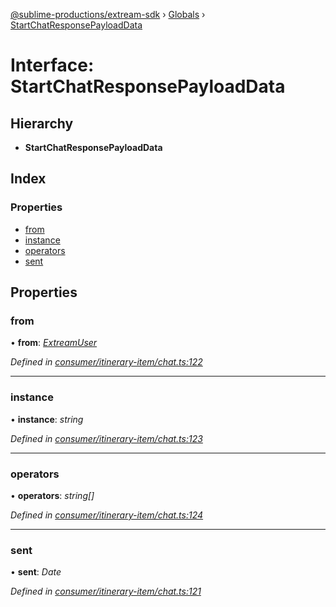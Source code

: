 [@sublime-productions/extream-sdk](../README.md) › [Globals](../globals.md) › [StartChatResponsePayloadData](startchatresponsepayloaddata.md)

# Interface: StartChatResponsePayloadData

## Hierarchy

* **StartChatResponsePayloadData**

## Index

### Properties

* [from](startchatresponsepayloaddata.md#from)
* [instance](startchatresponsepayloaddata.md#instance)
* [operators](startchatresponsepayloaddata.md#operators)
* [sent](startchatresponsepayloaddata.md#sent)

## Properties

###  from

• **from**: *[ExtreamUser](extreamuser.md)*

*Defined in [consumer/itinerary-item/chat.ts:122](https://github.com/Extream-SaaS/ex-sdk/blob/ed34b16/src/consumer/itinerary-item/chat.ts#L122)*

___

###  instance

• **instance**: *string*

*Defined in [consumer/itinerary-item/chat.ts:123](https://github.com/Extream-SaaS/ex-sdk/blob/ed34b16/src/consumer/itinerary-item/chat.ts#L123)*

___

###  operators

• **operators**: *string[]*

*Defined in [consumer/itinerary-item/chat.ts:124](https://github.com/Extream-SaaS/ex-sdk/blob/ed34b16/src/consumer/itinerary-item/chat.ts#L124)*

___

###  sent

• **sent**: *Date*

*Defined in [consumer/itinerary-item/chat.ts:121](https://github.com/Extream-SaaS/ex-sdk/blob/ed34b16/src/consumer/itinerary-item/chat.ts#L121)*
